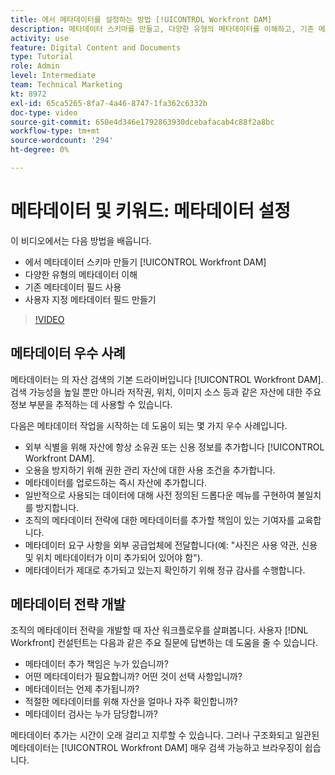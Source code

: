 ```yaml
---
title: 에서 메타데이터를 설정하는 방법 [!UICONTROL Workfront DAM]
description: 메타데이터 스키마를 만들고, 다양한 유형의 메타데이터를 이해하고, 기존 메타데이터 필드를 사용하는 등의 방법을 알아봅니다. [!UICONTROL Workfront DAM].
activity: use
feature: Digital Content and Documents
type: Tutorial
role: Admin
level: Intermediate
team: Technical Marketing
kt: 8972
exl-id: 65ca5265-8fa7-4a46-8747-1fa362c6332b
doc-type: video
source-git-commit: 650e4d346e1792863930dcebafacab4c88f2a8bc
workflow-type: tm+mt
source-wordcount: '294'
ht-degree: 0%

---
```


# 메타데이터 및 키워드: 메타데이터 설정

이 비디오에서는 다음 방법을 배웁니다.

* 에서 메타데이터 스키마 만들기 [!UICONTROL Workfront DAM]
* 다양한 유형의 메타데이터 이해
* 기존 메타데이터 필드 사용
* 사용자 지정 메타데이터 필드 만들기

>[!VIDEO](https://video.tv.adobe.com/v/335235/?quality=12&learn=on)

## 메타데이터 우수 사례

메타데이터는 의 자산 검색의 기본 드라이버입니다 [!UICONTROL Workfront DAM]. 검색 가능성을 높일 뿐만 아니라 저작권, 위치, 이미지 소스 등과 같은 자산에 대한 주요 정보 부분을 추적하는 데 사용할 수 있습니다.

다음은 메타데이터 작업을 시작하는 데 도움이 되는 몇 가지 우수 사례입니다.

* 외부 식별을 위해 자산에 항상 소유권 또는 신용 정보를 추가합니다 [!UICONTROL Workfront DAM].
* 오용을 방지하기 위해 권한 관리 자산에 대한 사용 조건을 추가합니다.
* 메타데이터를 업로드하는 즉시 자산에 추가합니다.
* 일반적으로 사용되는 데이터에 대해 사전 정의된 드롭다운 메뉴를 구현하여 불일치를 방지합니다.
* 조직의 메타데이터 전략에 대한 메타데이터를 추가할 책임이 있는 기여자를 교육합니다.
* 메타데이터 요구 사항을 외부 공급업체에 전달합니다(예: &quot;사진은 사용 약관, 신용 및 위치 메타데이터가 이미 추가되어 있어야 함&quot;).
* 메타데이터가 제대로 추가되고 있는지 확인하기 위해 정규 감사를 수행합니다.

## 메타데이터 전략 개발

조직의 메타데이터 전략을 개발할 때 자산 워크플로우를 살펴봅니다. 사용자 [!DNL Workfront] 컨설턴트는 다음과 같은 주요 질문에 답변하는 데 도움을 줄 수 있습니다.

* 메타데이터 추가 책임은 누가 있습니까?
* 어떤 메타데이터가 필요합니까? 어떤 것이 선택 사항입니까?
* 메타데이터는 언제 추가됩니까?
* 적절한 메타데이터를 위해 자산을 얼마나 자주 확인합니까?
* 메타데이터 검사는 누가 담당합니까?

메타데이터 추가는 시간이 오래 걸리고 지루할 수 있습니다. 그러나 구조화되고 일관된 메타데이터는 [!UICONTROL Workfront DAM] 매우 검색 가능하고 브라우징이 쉽습니다.
